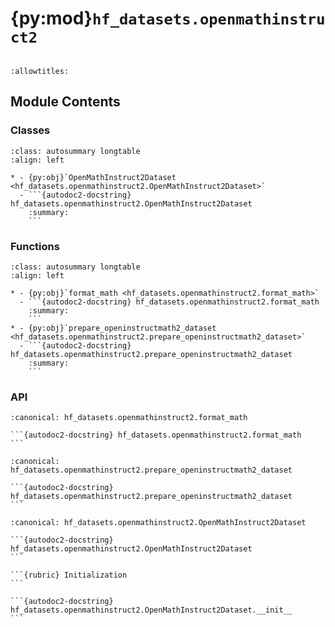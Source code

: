 # {py:mod}`hf_datasets.openmathinstruct2`

```{py:module} hf_datasets.openmathinstruct2
```

```{autodoc2-docstring} hf_datasets.openmathinstruct2
:allowtitles:
```

## Module Contents

### Classes

````{list-table}
:class: autosummary longtable
:align: left

* - {py:obj}`OpenMathInstruct2Dataset <hf_datasets.openmathinstruct2.OpenMathInstruct2Dataset>`
  - ```{autodoc2-docstring} hf_datasets.openmathinstruct2.OpenMathInstruct2Dataset
    :summary:
    ```
````

### Functions

````{list-table}
:class: autosummary longtable
:align: left

* - {py:obj}`format_math <hf_datasets.openmathinstruct2.format_math>`
  - ```{autodoc2-docstring} hf_datasets.openmathinstruct2.format_math
    :summary:
    ```
* - {py:obj}`prepare_openinstructmath2_dataset <hf_datasets.openmathinstruct2.prepare_openinstructmath2_dataset>`
  - ```{autodoc2-docstring} hf_datasets.openmathinstruct2.prepare_openinstructmath2_dataset
    :summary:
    ```
````

### API

````{py:function} format_math(data: dict[str, str | float | int], output_key: str = 'expected_answer') -> dict[str, list[typing.Any] | str]
:canonical: hf_datasets.openmathinstruct2.format_math

```{autodoc2-docstring} hf_datasets.openmathinstruct2.format_math
```
````

````{py:function} prepare_openinstructmath2_dataset(split: str = 'train_1M', seed: int = 42, test_size: float = 0.05, output_key: str = 'expected_answer') -> dict[str, datasets.Dataset | None]
:canonical: hf_datasets.openmathinstruct2.prepare_openinstructmath2_dataset

```{autodoc2-docstring} hf_datasets.openmathinstruct2.prepare_openinstructmath2_dataset
```
````

````{py:class} OpenMathInstruct2Dataset(split: str = 'train_1M', seed: int = 42, test_size: float = 0.05, output_key: str = 'expected_answer', prompt_file: typing.Optional[str] = None)
:canonical: hf_datasets.openmathinstruct2.OpenMathInstruct2Dataset

```{autodoc2-docstring} hf_datasets.openmathinstruct2.OpenMathInstruct2Dataset
```

```{rubric} Initialization
```

```{autodoc2-docstring} hf_datasets.openmathinstruct2.OpenMathInstruct2Dataset.__init__
```

````
